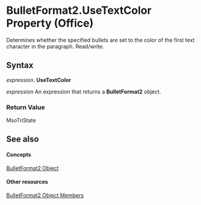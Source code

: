 
# BulletFormat2.UseTextColor Property (Office)

Determines whether the specified bullets are set to the color of the first text character in the paragraph. Read/write.


## Syntax

 _expression_. **UseTextColor**

 _expression_ An expression that returns a **BulletFormat2** object.


### Return Value

MsoTriState


## See also


#### Concepts


[BulletFormat2 Object](ad4c2a05-c34d-fbd4-6b12-3153b94d2c4e.md)
#### Other resources


[BulletFormat2 Object Members](1a86b4e3-0c8c-1900-708f-37486bf71169.md)
